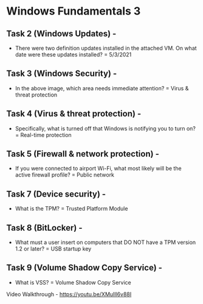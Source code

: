 # Windows Fundamentals 3
## Task 2 (Windows Updates) - 
* There were two definition updates installed in the attached VM. On what date were these updates installed?
 = 5/3/2021
## Task 3 (Windows Security) - 
* In the above image, which area needs immediate attention?
 = Virus & threat protection
## Task 4 (Virus & threat protection) - 
* Specifically, what is turned off that Windows is notifying you to turn on?
 = Real-time protection
## Task 5 (Firewall & network protection) - 
* If you were connected to airport Wi-Fi, what most likely will be the active firewall profile?
 = Public network
## Task 7 (Device security) - 
* What is the TPM?
 = Trusted Platform Module
## Task 8 (BitLocker) - 
* What must a user insert on computers that DO NOT have a TPM version 1.2 or later?
 = USB startup key
## Task 9 (Volume Shadow Copy Service) - 
* What is VSS?
 = Volume Shadow Copy Service

Video Walkthrough - https://youtu.be/XMullI6v88I